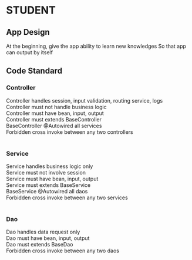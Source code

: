 # STUDENT<br/>

## App Design<br/>
At the beginning, give the app ability to learn new knowledges
So that app can output by itself

## Code Standard<br/>
### Controller<br/>
Controller handles session, input validation, routing service, logs<br/>
Controller must not handle business logic<br/>
Controller must have bean, input, output<br/>
Controller must extends BaseController<br/>
BaseController @Autowired all services<br/>
Forbidden cross invoke between any two controllers<br/>
<br/>
### Service<br/>
Service handles business logic only<br/>
Service must not involve session<br/>
Service must have bean, input, output<br/>
Service must extends BaseService<br/>
BaseService @Autowired all daos<br/>
Forbidden cross invoke between any two services<br/>
<br/>
### Dao<br/>
Dao handles data request only<br/>
Dao must have bean, input, output<br/>
Dao must extends BaseDao<br/>
Forbidden cross invoke between any two daos<br/>